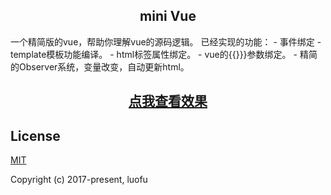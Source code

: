 

<h2 align="center">mini Vue</h2>
 一个精简版的vue，帮助你理解vue的源码逻辑。  
 已经实现的功能：  
 - 事件绑定  
 - template模板功能编译。  
 - html标签属性绑定。  
 - vue的{{}}}参数绑定。  
 - 精简的Observer系统，变量改变，自动更新html。  
 
 <h2 align="center"><a href="https://315024900.github.io/observe/dist/">点我查看效果</a></h2>


## License

[MIT](http://opensource.org/licenses/MIT)

Copyright (c) 2017-present, luofu
